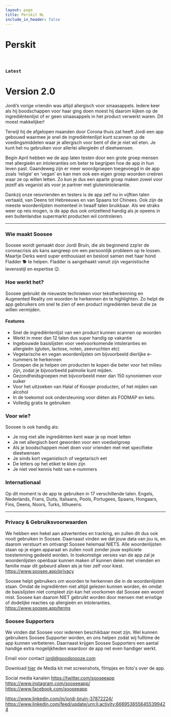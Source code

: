 ```yaml
---
layout: page
title: Perskit NL
include_in_header: false
---
```


# Perskit

<br>

### `Latest`
# **Version 2.0**
Jordi’s vorige vriendin was altijd allergisch voor sinaasappels. Iedere keer als hij boodschappen voor haar ging doen moest hij daarom kijken op de ingrediëntenlijst of er geen sinaasappels in het product verwerkt waren. Dit moest makkelijker!

Terwijl hij de afgelopen maanden door Corona thuis zat heeft Jordi een app gebouwd waarmee je snel de ingrediëntenlijst kunt scannen op de voedingsmiddelen waar je allergisch voor bent of die je niet wil eten. Je kunt het nu gebruiken voor allerlei allergieën of dieetwensen. 

Begin April hebben we de app laten testen door een grote groep mensen met allergieën en intoleranties om beter te begrijpen hoe de app in hun leven past. Gaandeweg zijn er meer woordgroepen toegevoegd in de app zoals ‘religie’ en ‘vegan’ en kan men ook een eigen groep woorden creëren waar ze op willen letten. Zo kun je dus een aparte groep maken zowel voor jezelf als veganist als voor je partner met glutenintolerantie.

Dankzij onze reisvrienden en testers is de app zelf nu in vijftien talen vertaald, van Deens tot Hebreeuws en van Spaans tot Chinees. Ook zijn de meeste woordenlijsten momenteel in twaalf talen bruikbaar. Als we straks weer op reis mogen, is de app dus ook ontzettend handig als je opeens in een buitenlandse supermarkt producten wil controleren.

________

### **Wie maakt Soosee**
Soosee wordt gemaakt door Jordi Bruin, die als beginnend zzp’er de coronacrisis als kans aangreep om een persoonlijk probleem op te lossen. Maartje Derks werd super enthousiast en besloot samen met haar hond Fladder 🐕 te helpen. Fladder is aangehaakt vanuit zijn veganistische levensstijl en expertise 😉. 

### **Hoe werkt het?**
Soosee gebruikt de nieuwste technieken voor tekstherkenning en Augmented Reality om woorden te herkennen én te highlighten. Zo helpt de app gebruikers om snel te zien of een product ingrediënten bevat die ze willen vermijden.

#### Features
- Snel de ingrediëntenlijst van een product kunnen scannen op woorden
- Werkt in meer dan 12 talen dus super handig op vakantie
- Ingebouwde basislijsten voor veelvoorkomende intoleranties en allergieën (gluten, lactose, noten, zeevruchten etc)
- Vegetarische en vegan woordenlijsten om bijvoorbeeld dierlijke e-nummers te herkennen
- Groepen die je helpen om producten te kopen die beter voor het milieu zijn, zodat je bijvoorbeeld palmolie kunt mijden.
- Gezondheidsgroepen met bijvoorbeeld meer dan 150 synoniemen voor suiker
- Voor het uitzoeken van Halal of Koosjer producten, of het mijden van alcohol
- In de toekomst ook ondersteuning voor diëten als FODMAP en keto.
- Volledig gratis te gebruiken

### **Voor wie?**
Soosee is ook handig als: 
- Je nog niet alle ingrediënten kent waar je op moet letten 
- Je net allergisch bent geworden voor een voedselgroep 
- Als je boodschappen moet doen voor vrienden met met specifieke dieetwensen
- Je sinds kort veganistisch of vegetarisch eet
- De letters op het etiket te klein zijn
- Je niet veel kennis hebt van e-nummers

### **Internationaal**
Op dit moment is de app te gebruiken in 17 verschillende talen. 
Engels, Nederlands, Frans, Duits, Italiaans, Pools, Portugees, Spaans, Hongaars, Fins, Deens, Noors, Turks, lithueens.

________

### **Privacy & Gebruiksvoorwaarden**
We hebben een hekel aan advertenties en tracking, en zullen dit dus ook nooit gebruiken in Soosee. Daarnaast vinden we dat jouw data van jou is, en daarom verstuurt en ontvangt Soosee helemaal NIETS. Alle woordenlijsten staan op je eigen apparaat en zullen nooit zonder jouw expliciete toestemming gedeeld worden. In toekomstige versies van de app zal je woordenlijsten openbaar kunnen maken of kunnen delen met vrienden en familie maar dit gebeurd alleen als je hier zelf voor kiest.
https://www.soosee.app/privacy

Soosee helpt gebruikers om woorden te herkennen die in de woordenlijsten staan. Omdat de ingrediënten niet altijd gelezen kunnen worden, én omdat de basislijsten niet compleet zijn kan het voorkomen dat Soosee een woord mist. Soosee kan daarom NIET gebruikt worden door mensen met ernstige of dodelijke reacties op allergieën en intoleranties.
https://www.soosee.app/terms

### **Soosee Supporters**
We vinden dat Soosee voor iedereen beschikbaar moet zijn. Wel kunnen gebruikers Soosee Supporter worden, en ons helpen zodat wij fulltime de app kunnen verbeteren. Daarnaast krijgen Soosee Supporters een aantal handige extra mogelijkheden waardoor de app net even handiger werkt. 

Email voor contact
jordi@goodsnooze.com


Download <a href="https://www.soosee.app/mediakit">hier</a> de Media kit met screenshots, filmpjes en foto's over de app.

Social media kanalen
https://twitter.com/sooseeapp
https://www.instagram.com/sooseeapp/
https://www.facebook.com/sooseeapp

https://www.linkedin.com/in/jordi-bruin-37872224/
https://www.linkedin.com/feed/update/urn:li:activity:6669536556455399424




